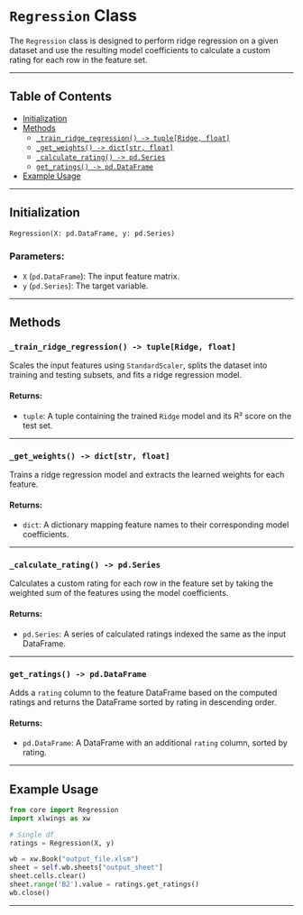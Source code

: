 # `Regression` Class

The `Regression` class is designed to perform ridge regression on a given dataset and use the resulting model coefficients to calculate a custom rating for each row in the feature set.

---

## Table of Contents

- [Initialization](#initialization)
- [Methods](#methods)
  - [`_train_ridge_regression() -> tuple[Ridge, float]`](#_train_ridge_regression---tupleridge-float)
  - [`_get_weights() -> dict[str, float]`](#_get_weights---dictstr-float)
  - [`_calculate_rating() -> pd.Series`](#_calculate_rating---pdseries)
  - [`get_ratings() -> pd.DataFrame`](#get_ratings---pddataframe)
- [Example Usage](#example-usage)

---

## Initialization

```python
Regression(X: pd.DataFrame, y: pd.Series)
```

### Parameters:
- `X` (`pd.DataFrame`): The input feature matrix.
- `y` (`pd.Series`): The target variable.

---

## Methods

### `_train_ridge_regression() -> tuple[Ridge, float]`

Scales the input features using `StandardScaler`, splits the dataset into training and testing subsets, and fits a ridge regression model.

#### Returns:
- `tuple`: A tuple containing the trained `Ridge` model and its R² score on the test set.

---

### `_get_weights() -> dict[str, float]`

Trains a ridge regression model and extracts the learned weights for each feature.

#### Returns:
- `dict`: A dictionary mapping feature names to their corresponding model coefficients.

---

### `_calculate_rating() -> pd.Series`

Calculates a custom rating for each row in the feature set by taking the weighted sum of the features using the model coefficients.

#### Returns:
- `pd.Series`: A series of calculated ratings indexed the same as the input DataFrame.

---

### `get_ratings() -> pd.DataFrame`

Adds a `rating` column to the feature DataFrame based on the computed ratings and returns the DataFrame sorted by rating in descending order.

#### Returns:
- `pd.DataFrame`: A DataFrame with an additional `rating` column, sorted by rating.

---

## Example Usage

```python
from core import Regression
import xlwings as xw

# Single df
ratings = Regression(X, y)

wb = xw.Book("output_file.xlsm")
sheet = self.wb.sheets["output_sheet"]
sheet.cells.clear()
sheet.range('B2').value = ratings.get_ratings()
wb.close()
```

---